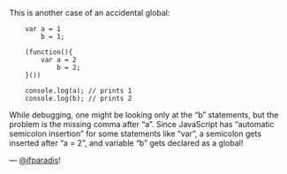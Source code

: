 This is another case of an accidental global:

```
    var a = 1
        b = 1;

    (function(){
        var a = 2
            b = 2;
    }())

    console.log(a); // prints 1
    console.log(b); // prints 2
```

While debugging, one might be looking only at the “b” statements, but the
problem is the missing comma after “a”. Since JavaScript has “automatic
semicolon insertion” for some statements like “var”, a semicolon gets inserted
after “a = 2”, and variable “b” gets declared as a global!

— [@jfparadis](http://twitter.com/jfparadis)!
